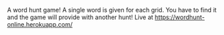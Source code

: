 A word hunt game! A single word is given for each grid. You have to find it and the game will provide with another hunt! Live at https://wordhunt-online.herokuapp.com/
